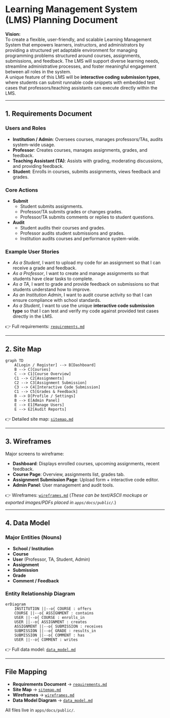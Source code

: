 # Learning Management System (LMS) Planning Document

**Vision:**  
To create a flexible, user-friendly, and scalable Learning Management System that empowers learners, instructors, and administrators by providing a structured yet adaptable environment for managing programming problems structured around courses, assignments, submissions, and feedback. The LMS will support diverse learning needs, streamline administrative processes, and foster meaningful engagement between all roles in the system.  
A unique feature of this LMS will be **interactive coding submission types**, where students can submit runnable code snippets with embedded test cases that professors/teaching assistants can execute directly within the LMS.

---

## 1. Requirements Document

### Users and Roles
- **Institution / Admin**: Oversees courses, manages professors/TAs, audits system-wide usage.
- **Professor**: Creates courses, manages assignments, grades, and feedback.
- **Teaching Assistant (TA)**: Assists with grading, moderating discussions, and providing feedback.
- **Student**: Enrolls in courses, submits assignments, views feedback and grades.

### Core Actions
- **Submit**
  - Student submits assignments.
  - Professor/TA submits grades or changes grades.
  - Professor/TA submits comments or replies to student questions.
- **Audit**
  - Student audits their courses and grades.
  - Professor audits student submissions and grades.
  - Institution audits courses and performance system-wide.

### Example User Stories
- *As a Student*, I want to upload my code for an assignment so that I can receive a grade and feedback.  
- *As a Professor*, I want to create and manage assignments so that students have clear tasks to complete.  
- *As a TA*, I want to grade and provide feedback on submissions so that students understand how to improve.  
- *As an Institution Admin*, I want to audit course activity so that I can ensure compliance with school standards.  
- *As a Student*, I want to use the unique **interactive code submission type** so that I can test and verify my code against provided test cases directly in the LMS.

👉 Full requirements: [`requirements.md`](./requirements.md)

---

## 2. Site Map

```mermaid
graph TD
    A[Login / Register] --> B[Dashboard]
    B --> C[Courses]
    C --> C1[Course Overview]
    C1 --> C2[Assignments]
    C2 --> C3[Assignment Submission]
    C3 --> C4[Interactive Code Submission]
    C1 --> C5[Grades & Feedback]
    B --> D[Profile / Settings]
    B --> E[Admin Panel]
    E --> E1[Manage Users]
    E --> E2[Audit Reports]
````

👉 Detailed site map: [`sitemap.md`](./sitemap.md)

---

## 3. Wireframes

Major screens to wireframe:

* **Dashboard**: Displays enrolled courses, upcoming assignments, recent feedback.
* **Course Page**: Overview, assignments list, grades tab.
* **Assignment Submission Page**: Upload form + interactive code editor.
* **Admin Panel**: User management and audit tools.

👉 Wireframes: [`wireframes.md`](./wireframes.md)
(*These can be text/ASCII mockups or exported images/PDFs placed in `apps/docs/public/`.*)

---

## 4. Data Model

### Major Entities (Nouns)

* **School / Institution**
* **Course**
* **User** (Professor, TA, Student, Admin)
* **Assignment**
* **Submission**
* **Grade**
* **Comment / Feedback**

### Entity Relationship Diagram

```mermaid
erDiagram
    INSTITUTION ||--o{ COURSE : offers
    COURSE ||--o{ ASSIGNMENT : contains
    USER ||--o{ COURSE : enrolls_in
    USER ||--o{ ASSIGNMENT : creates
    ASSIGNMENT ||--o{ SUBMISSION : receives
    SUBMISSION ||--o{ GRADE : results_in
    SUBMISSION ||--o{ COMMENT : has
    USER ||--o{ COMMENT : writes
```

👉 Full data model: [`data_model.md`](./data_model.md)

---

## File Mapping

* **Requirements Document** → [`requirements.md`](./requirements.md)
* **Site Map** → [`sitemap.md`](./sitemap.md)
* **Wireframes** → [`wireframes.md`](./wireframes.md)
* **Data Model Diagram** → [`data_model.md`](./data_model.md)

All files live in `apps/docs/public/`.
